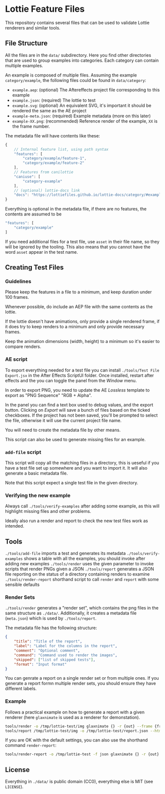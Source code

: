 Lottie Feature Files
====================

This repository contains several files that can be used to validate Lottie
renderers and similar tools.


File Structure
--------------

All the files are in the `data/` subdirectory.
Here you find other directories that are used to group examples into categories.
Each category can contain multiple examples.

An example is composed of multiple files. Assuming the example
`category/example`, the following files could be found in `data/category`:

* `example.aep`: (optional) The Aftereffects project file corresponding to this example
* `example.json`: (required) The lottie to test
* `example.svg`: (optional) An equivalent SVG, it's important it should be rendered the same as the AE project
* `example-meta.json`: (required) Example metadata (more on this later)
* `example-XX.png`: (recommended) Reference render of the example, `XX` is the frame number.

The metadata file will have contents like these:

```js
{
    // Internal feature list, using path syntax
    "features": [
        "category/example/feature-1",
        "category/example/feature-2"
    ],
    // Features from canilottie
    "caniuse": [
        "category-example"
    ],
    // (optional) lottie-docs link
    "docs": "https://lottiefiles.github.io/lottie-docs/category/#example"
}
```

Everything is optional in the metadata file, if there are no features,
the contents are assumed to be

```js
"features": [
    "category/example"
]
```

If you need additional files for a test file, use `asset` in their file name, so they will be ignored by the tooling.
This also means that you cannot have the word `asset` appear in the test name.


Creating Test Files
-------------------

### Guidelines

Please keep the features in a file to a minimum, and keep duration under 100 frames.

Whenever possible, do include an AEP file with the same contents as the lottie.

If the lottie doesn't have animations, only provide a single rendered frame,
if it does try to keep renders to a minimum and only provide necessary frames.

Keep the animation dimensions (width, height) to a minimum so it's easier
to compare renders.


### AE script

To export everything needed for a test file you can install `./tools/Test File Export.jsx` in the After Effects
ScriptUI folder. Once installed, restart after effects and the you can toggle the panel from the _Window_ menu.

In order to export PNG, you need to update the AE _Lossless_ template to export as "PNG Sequence" "RGB + Alpha".

In the panel you can find a text box used to debug values, and the export button.
Clicking on _Export_ will save a bunch of files based on the ticked checkboxes.
If the project has not been saved, you'll be prompted to select the file, otherwise it will use the current project
file name.

You will need to create the metadata file by other means.

This script can also be used to generate missing files for an example.


### `add-file` script

This script will copy all the matching files in a directory, this is ueseful if you have a test file set up somewhere
and you want to import it. It will also generate a basic metadata file.

Note that this script expect a single test file in the given directory.


### Verifying the new example

Always call `./tools/verify-examples` after adding some example, as this will highlight missing files and other problems.

Ideally also run a render and report to check the new test files work as intended.

Tools
-----

`./tools/add-file` imports a test and generates its metadata
`./tools/verify-examples` shows a table with all the examples, you should invoke after adding new examples
`./tools/render` uses the given parameter to invoke scripts that render PNGs given a JSON
`./tools/report` generates a JSON file reporting on the status of a directory containing renders to examine
`./tools/render-report` shorthand script to call `render` and `report` with some sensible defaults


### Render Sets

`./tools/render` generates a "render set", which contains the png files in the same structure as `./data/`.
Additionally, it creates a metadata file (`meta.json`) which is used by `./tools/report`.

The metadata file has the following structure:

```json
{
    "title": "Title of the report",
    "label": "Label for the columns in the report",
    "comment": "Optional comment",
    "command": "Command used to render the images",
    "skipped": ["list of skipped tests"],
    "format": "Input format"
}
```

You can genrate a report on a single render set or from multiple ones.
If you generate a report formn multiple render sets, you should ensure they have different labels.


### Example

Follows a practical example on how to generate a report with a given renderer
(here `glaxnimate` is used as a renderer for demonstation).

```bash
tools/render -o /tmp/lottie-test/img glaxnimate {} -r {out} --frame {frame}
tools/report /tmp/lottie-test/img -o /tmp/lottie-test/report.json --html /tmp/lottie-test/report.html
```

If you are OK with the default settings, you can also use the shorthand command `render-report`:

```bash
tools/render-report -o /tmp/lottie-test -f json glaxnimate {} -r {out} --frame {frame}
```

License
-------

Everything in `./data/` is public domain (CC0), everything else is MIT (see `LICENSE`).
